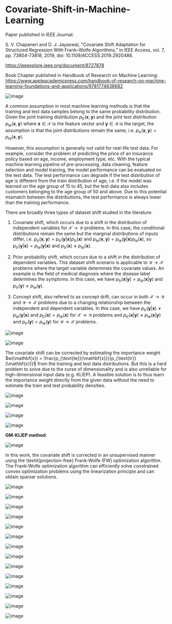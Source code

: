 # Covariate-Shift-in-Machine-Learning

Paper published in IEEE Journal:

S. V. Chapaneri and D. J. Jayaswal, "Covariate Shift Adaptation for Structured Regression With Frank–Wolfe Algorithms," in IEEE Access, vol. 7, pp. 73804-73818, 2019, doi: 10.1109/ACCESS.2019.2920486.

https://ieeexplore.ieee.org/document/8727878

Book Chapter published in Handbook of Research on Machine Learning:
https://www.appleacademicpress.com/handbook-of-research-on-machine-learning-foundations-and-applications/9781774638682
 
![image](https://user-images.githubusercontent.com/17112412/208481417-f7a4def6-a93d-4c2a-a25f-86506bec425b.png)

A common assumption in most machine learning methods is that the training and test data samples belong to the same probability distribution. Given the joint training distribution $p_{\text{tr}}(\mathbf{x},\mathbf{y})$ and the joint test distribution $p_{\text{te}}(\mathbf{x},\mathbf{y})$ where $\mathbf{x} \in \mathcal{X}$ is the feature vector and $\mathbf{y} \in \mathcal{Y}$ is the target, the assumption is that the joint distributions remain the same, i.e. $p_{\text{tr}}(\mathbf{x},\mathbf{y}) = p_{\text{te}}(\mathbf{x},\mathbf{y})$.

However, this assumption is generally not valid for real-life test data. For example, consider the problem of predicting the price of an insurance policy based on age, income, employment type, etc. With the typical machine learning pipeline of pre-processing, data cleaning, feature selection and model training, the model performance can be evaluated on the test data. The test performance can degrade if the test distribution of age is different from the train distribution of age, i.e. if the model was learned on the age group of 15 to 45, but the test data also includes customers belonging to the age group of 50 and above. Due to this potential mismatch between the distributions, the test performance is always lower than the training performance.

There are broadly three types of dataset shift studied in the literature:

1. Covariate shift, which occurs due to a shift in the distribution of independent variables for $\mathcal{X} \to \mathcal{Y}$ problems. In this case, the conditional distributions remain the same but the marginal distributions of inputs differ, i.e. $p_{\text{tr}}(\mathbf{x},\mathbf{y}) = p_{\text{tr}}(\mathbf{y}|\mathbf{x})p_{\text{tr}}(\mathbf{x})$ and $p_{\text{te}}(\mathbf{x},\mathbf{y}) = p_{\text{te}}(\mathbf{y}|\mathbf{x})p_{\text{te}}(\mathbf{x})$, so $p_{\text{tr}}(\mathbf{y}|\mathbf{x}) = p_{\text{te}}(\mathbf{y}|\mathbf{x})$ and $p_{\text{tr}}(\mathbf{x}) \neq p_{\text{te}}(\mathbf{x})$.
 
2. Prior probability shift, which occurs due to a shift in the distribution of dependent variables. This dataset shift scenario is applicable to $\mathcal{Y} \to \mathcal{X}$ problems where the target variable determines the covariate values. An example is the field of medical diagnosis where the disease label determines the symptoms. In this case, we have $p_{\text{tr}}(\mathbf{x}|\mathbf{y}) = p_{\text{te}}(\mathbf{x}|\mathbf{y})$ and $p_{\text{tr}}(\mathbf{y}) \neq p_{\text{te}}(\mathbf{y})$.

3. Concept shift, also refered to as concept drift, can occur in both $\mathcal{X} \to \mathcal{Y}$ and $\mathcal{Y} \to \mathcal{X}$ problems due to a changing relationship between the independent and dependent variables. In this case, we have $p_{\text{tr}}(\mathbf{y}|\mathbf{x}) \neq p_{\text{te}}(\mathbf{y}|\mathbf{x})$ and $p_{\text{tr}}(\mathbf{x}) = p_{\text{te}}(\mathbf{x})$ for $\mathcal{X} \to \mathcal{Y}$ problems and $p_{\text{tr}}(\mathbf{x}|\mathbf{y}) \neq p_{\text{te}}(\mathbf{x}|\mathbf{y})$ and $p_{\text{tr}}(\mathbf{y}) = p_{\text{te}}(\mathbf{y})$ for $\mathcal{Y} \to \mathcal{X}$ problems.

![image](https://user-images.githubusercontent.com/17112412/208481066-ed384d6d-1aae-4af4-b969-1a4b8fbe58e9.png)

![image](https://user-images.githubusercontent.com/17112412/208481332-22af39c3-41cb-41e4-9439-b0d316c269b9.png)

The covariate shift can be corrected by estimating the importance weight $w(\mathbf{x}) = \frac{p_{\text{te}}(\mathbf{x})}{p_{\text{tr}}(\mathbf{x})}$ from the training and test data distributions. But this is a hard problem to solve due to the curse of dimensionality and is also unreliable for high-dimensional input data (e.g. KLIEP). A feasible solution is to thus learn the importance weight directly from the given data without the need to estimate the train and test probability densities.

![image](https://user-images.githubusercontent.com/17112412/208483465-d02cd86b-ae42-4a35-9ed8-a5664dfbd5ce.png)

![image](https://user-images.githubusercontent.com/17112412/208483495-a21ff2a8-5c43-46ca-9d3a-87d99a7e0f3b.png)

![image](https://user-images.githubusercontent.com/17112412/208483565-b6e0bc9d-6d17-43e7-aca5-f3c0d4f2f4ba.png)

![image](https://user-images.githubusercontent.com/17112412/208483642-188eaddd-c860-4845-9f61-9444de5e601f.png)

**GM-KLIEP method**:

![image](https://user-images.githubusercontent.com/17112412/208483697-e30abca1-423b-4328-a8e0-65109389ab4a.png)



In this work, the covariate shift is corrected in an unsupervised manner using the \textit{projection-free} Frank-Wolfe (FW) optimization algorithm. The Frank-Wolfe optimization algorithm can efficiently solve constrained convex optimization problems using the linearization principle and can obtain sparser solutions.

![image](https://user-images.githubusercontent.com/17112412/208481737-78a8da05-082b-45a1-a7b4-da05b537ac4a.png)

![image](https://user-images.githubusercontent.com/17112412/208481800-73405ebe-9bb1-43a0-a9de-ecfd27d6e468.png)

![image](https://user-images.githubusercontent.com/17112412/208481629-196de020-c017-4b5f-8adb-8a82b8ccb9d2.png)

![image](https://user-images.githubusercontent.com/17112412/208481874-6826e28e-94fe-4170-a98c-680a4f6496b6.png)

![image](https://user-images.githubusercontent.com/17112412/208481918-0ce99110-2601-4932-98d3-5dfeb610cac2.png)

![image](https://user-images.githubusercontent.com/17112412/208484097-613e027c-56db-4911-9ad2-7bdaa089ad26.png)

![image](https://user-images.githubusercontent.com/17112412/208481959-82b66dd5-11ad-42cf-9346-be9decabb582.png)

![image](https://user-images.githubusercontent.com/17112412/208482000-e45f02d7-7b89-4f26-b959-6711d4c640a3.png)

![image](https://user-images.githubusercontent.com/17112412/208482052-a1adafb8-1f05-4100-800d-fe1b4faf96b6.png)

![image](https://user-images.githubusercontent.com/17112412/208482112-21f206d3-8014-4347-87a6-f32d8832b0a6.png)

![image](https://user-images.githubusercontent.com/17112412/208482163-d164814e-a67e-4a03-98b5-c61f81adb163.png)

![image](https://user-images.githubusercontent.com/17112412/208482210-0e3b1240-2881-4dae-bd2f-ddaa285adccf.png)

![image](https://user-images.githubusercontent.com/17112412/208482244-12ed41e7-6728-48a4-a473-749e669626ea.png)

![image](https://user-images.githubusercontent.com/17112412/208482300-eb788325-6fd0-4d2a-8cd0-65e40a517560.png)


